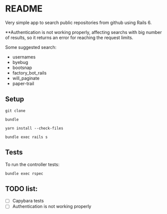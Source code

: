 # README

Very simple app to search public repositories from github using Rails 6.

**Authentication is not working properly, affecting searchs with big number of results, so it returns an error for reaching the request limits.

Some suggested search:
 - usernames
 - byebug
 - bootsnap
 - factory_bot_rails
 - will_paginate
 - paper-trail

## Setup
`git clone `

`bundle`

`yarn install --check-files`

`bundle exec rails s`

## Tests
To run the controller tests:

`bundle exec rspec`

## TODO list:
- [ ] Capybara tests
- [ ] Authentication is not working properly
